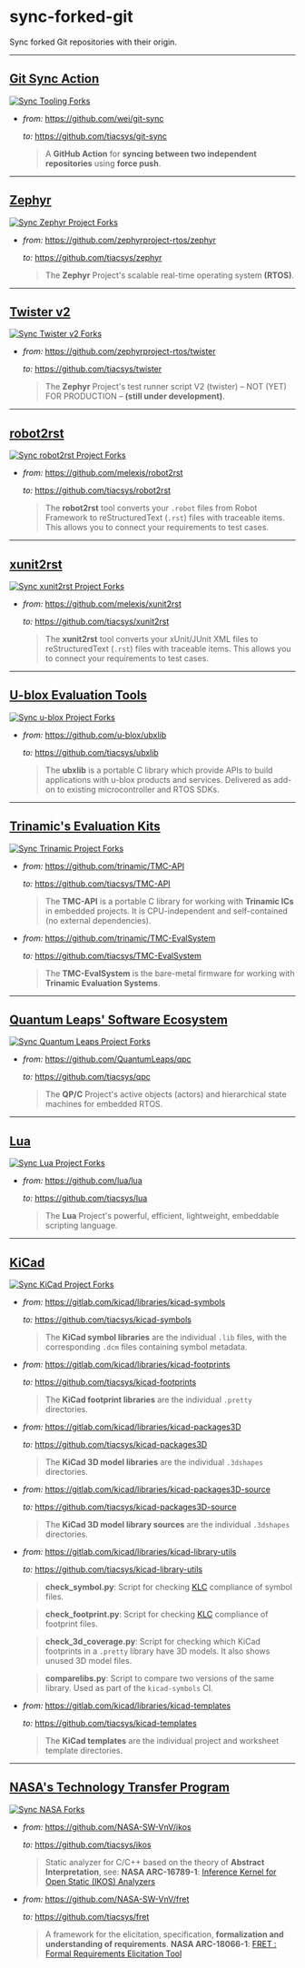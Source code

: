 # sync-forked-git

Sync forked Git repositories with their origin.

---

## [Git Sync Action](https://github.com/marketplace/actions/git-sync-action)

[![Sync Tooling Forks](https://github.com/tiacsys/sync-forked-git/actions/workflows/git-sync-tooling.yml/badge.svg)](https://github.com/tiacsys/sync-forked-git/actions/workflows/git-sync-tooling.yml)

- *from:* https://github.com/wei/git-sync

  *to:* https://github.com/tiacsys/git-sync

  > A **GitHub Action** for **syncing between two independent repositories** using **force push**.

---

## [Zephyr](https://www.zephyrproject.org/)

[![Sync Zephyr Project Forks](https://github.com/tiacsys/sync-forked-git/actions/workflows/git-sync-zephyr.yml/badge.svg)](https://github.com/tiacsys/sync-forked-git/actions/workflows/git-sync-zephyr.yml)

- *from:* https://github.com/zephyrproject-rtos/zephyr

  *to:* https://github.com/tiacsys/zephyr

  > The **Zephyr** Project's scalable real-time operating system **(RTOS)**.

---

## [Twister v2](https://github.com/zephyrproject-rtos/twister)

[![Sync Twister v2 Forks](https://github.com/tiacsys/sync-forked-git/actions/workflows/git-sync-twister.yml/badge.svg)](https://github.com/tiacsys/sync-forked-git/actions/workflows/git-sync-twister.yml)

- *from:* https://github.com/zephyrproject-rtos/twister

  *to:* https://github.com/tiacsys/twister

  > The **Zephyr** Project's test runner script V2 (twister) – NOT (YET) FOR PRODUCTION – **(still under development)**.

---

## [robot2rst](https://github.com/melexis/robot2rst)

[![Sync robot2rst Project Forks](https://github.com/tiacsys/sync-forked-git/actions/workflows/git-sync-robot2rst.yml/badge.svg)](https://github.com/tiacsys/sync-forked-git/actions/workflows/git-sync-robot2rst.yml)

- *from:* https://github.com/melexis/robot2rst

  *to:* https://github.com/tiacsys/robot2rst

  > The **robot2rst** tool converts your `.robot` files from
  > Robot Framework to reStructuredText (`.rst`) files with
  > traceable items. This allows you to connect your
  > requirements to test cases.

---

## [xunit2rst](https://github.com/melexis/xunit2rst)

[![Sync xunit2rst Project Forks](https://github.com/tiacsys/sync-forked-git/actions/workflows/git-sync-xunit2rst.yml/badge.svg)](https://github.com/tiacsys/sync-forked-git/actions/workflows/git-sync-xunit2rst.yml)

- *from:* https://github.com/melexis/xunit2rst

  *to:* https://github.com/tiacsys/xunit2rst

  > The **xunit2rst** tool converts your xUnit/JUnit XML files to
  > reStructuredText (`.rst`) files with traceable items. This
  > allows you to connect your requirements to test cases.

---

## [U-blox Evaluation Tools](https://www.u-blox.com/evk-search)

[![Sync u-blox Project Forks](https://github.com/tiacsys/sync-forked-git/actions/workflows/git-sync-u-blox.yml/badge.svg)](https://github.com/tiacsys/sync-forked-git/actions/workflows/git-sync-u-blox.yml)

- *from:* https://github.com/u-blox/ubxlib

  *to:* https://github.com/tiacsys/ubxlib

  > The **ubxlib** is a portable C library which provide APIs to build
  > applications with u-blox products and services. Delivered as add-on
  > to existing microcontroller and RTOS SDKs.

---

## [Trinamic's Evaluation Kits](https://www.trinamic.com/support/eval-kits)

[![Sync Trinamic Project Forks](https://github.com/tiacsys/sync-forked-git/actions/workflows/git-sync-trinamic.yml/badge.svg)](https://github.com/tiacsys/sync-forked-git/actions/workflows/git-sync-trinamic.yml)

- *from:* https://github.com/trinamic/TMC-API

  *to:* https://github.com/tiacsys/TMC-API

  > The **TMC-API** is a portable C library for working with **Trinamic ICs** in embedded projects.
  > It is CPU-independent and self-contained (no external dependencies).

- *from:* https://github.com/trinamic/TMC-EvalSystem

  *to:* https://github.com/tiacsys/TMC-EvalSystem

  > The **TMC-EvalSystem** is the bare-metal firmware for working with **Trinamic Evaluation Systems**.

---

## [Quantum Leaps' Software Ecosystem](https://www.state-machine.com/products)

[![Sync Quantum Leaps Project Forks](https://github.com/tiacsys/sync-forked-git/actions/workflows/git-sync-ql.yml/badge.svg)](https://github.com/tiacsys/sync-forked-git/actions/workflows/git-sync-ql.yml)

- *from:* https://github.com/QuantumLeaps/qpc

  *to:* https://github.com/tiacsys/qpc

  > The **QP/C** Project's active objects (actors) and hierarchical state machines for embedded RTOS.

---

## [Lua](https://www.lua.org/)

[![Sync Lua Project Forks](https://github.com/tiacsys/sync-forked-git/actions/workflows/git-sync-lua.yml/badge.svg)](https://github.com/tiacsys/sync-forked-git/actions/workflows/git-sync-lua.yml)

- *from:* https://github.com/lua/lua

  *to:* https://github.com/tiacsys/lua

  > The **Lua** Project's powerful, efficient, lightweight, embeddable scripting language.

---

## [KiCad](https://www.kicad.org/)

[![Sync KiCad Project Forks](https://github.com/tiacsys/sync-forked-git/actions/workflows/git-sync-kicad.yml/badge.svg)](https://github.com/tiacsys/sync-forked-git/actions/workflows/git-sync-kicad.yml)

- *from:* https://gitlab.com/kicad/libraries/kicad-symbols

  *to:* https://github.com/tiacsys/kicad-symbols

  > The **KiCad symbol libraries** are the individual `.lib` files, with the
  > corresponding `.dcm` files containing symbol metadata.

- *from:* https://gitlab.com/kicad/libraries/kicad-footprints

  *to:* https://github.com/tiacsys/kicad-footprints

  > The **KiCad footprint libraries** are the individual `.pretty` directories.

- *from:* https://gitlab.com/kicad/libraries/kicad-packages3D

  *to:* https://github.com/tiacsys/kicad-packages3D

  > The **KiCad 3D model libraries** are the individual `.3dshapes` directories.

- *from:* https://gitlab.com/kicad/libraries/kicad-packages3D-source

  *to:* https://github.com/tiacsys/kicad-packages3D-source

  > The **KiCad 3D model library sources** are the individual `.3dshapes` directories.

- *from:* https://gitlab.com/kicad/libraries/kicad-library-utils

  *to:* https://github.com/tiacsys/kicad-library-utils

  > **check_symbol.py**: Script for checking [KLC](http://kicad.org/libraries/klc/) compliance of symbol files.

  > **check_footprint.py**: Script for checking [KLC](http://kicad.org/libraries/klc/) compliance of footprint files.

  > **check_3d_coverage.py**: Script for checking which KiCad footprints in a `.pretty` library have 3D models. It also shows unused 3D model files.

  > **comparelibs.py**: Script to compare two versions of the same library. Used as part of the `kicad-symbols` CI.

- *from:* https://gitlab.com/kicad/libraries/kicad-templates

  *to:* https://github.com/tiacsys/kicad-templates

  > The **KiCad templates** are the individual project and worksheet template directories.

---

## [NASA's Technology Transfer Program](https://technology.nasa.gov/)

[![Sync NASA Forks](https://github.com/tiacsys/sync-forked-git/actions/workflows/git-sync-nasa.yml/badge.svg)](https://github.com/tiacsys/sync-forked-git/actions/workflows/git-sync-nasa.yml)

- *from:* https://github.com/NASA-SW-VnV/ikos

  *to:* https://github.com/tiacsys/ikos

  > Static analyzer for C/C++ based on the theory of **Abstract Interpretation**, see:
  > **NASA ARC-16789-1**: [Inference Kernel for Open Static (IKOS) Analyzers](https://software.nasa.gov/software/ARC-16789-1)

- *from:* https://github.com/NASA-SW-VnV/fret

  *to:* https://github.com/tiacsys/fret

  > A framework for the elicitation, specification, **formalization and understanding of requirements**.
  > **NASA ARC-18066-1**: [FRET : Formal Requirements Elicitation Tool](https://software.nasa.gov/software/ARC-18066-1)
